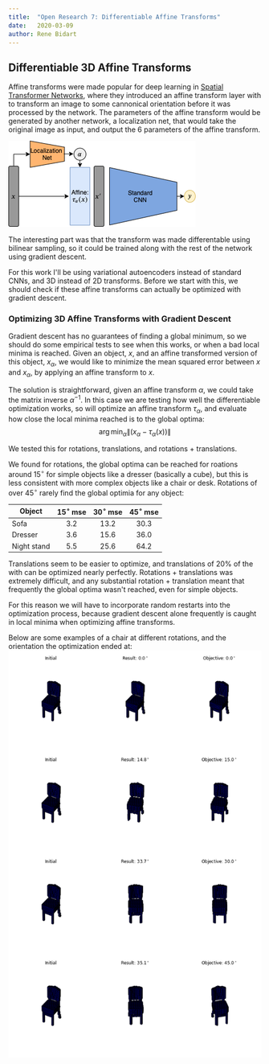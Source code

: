 ```yaml
---
title:  "Open Research 7: Differentiable Affine Transforms"
date:   2020-03-09
author: Rene Bidart
---
```


##  Differentiable 3D Affine Transforms
Affine transforms were made popular for deep learning in [Spatial Transformer Networks](https://arxiv.org/abs/1506.02025), where they introduced an affine transform layer with to transform an image to some cannonical orientation before it was processed by the network. The parameters of the affine transform would be generated by another network, a localization net, that would take the original image as input, and output the 6 parameters of the affine transform.

![spatial_transformer.png](../images/post_imgs/open-research-7/spatial_transformer.png)


The interesting part was that the transform was made differentable using bilinear sampling, so it could be trained along with the rest of the network using gradient descent. 

For this work I'll be using variational autoencoders instead of standard CNNs, and 3D instead of 2D transforms. Before we start with this, we should check if these affine transforms can actually be optimized with gradient descent. 

### Optimizing 3D Affine Transforms with Gradient Descent
Gradient descent has no guarantees of finding a global minimum, so we should do some empirical tests to see when this works, or when a bad local minima is reached. Given an object, $x$, and an affine transformed version of this object, $x_\alpha$, we would like to minimize the mean squared error between $x$ and $x_\alpha$, by applying an affine transform to $x$.

The solution is straightforward, given an affine transform $\alpha$, we could take the matrix inverse $\alpha^{-1}$. In this case we are testing how well the differentiable optimization works, so will optimize an affine transform $\tau_\alpha$, and evaluate how close the local minima reached is to the global optima:
$$\arg\min_\alpha \|(x_\alpha-\tau_{\alpha}(x))\|$$

We tested this for rotations, translations, and rotations + translations.

We found for rotations, the global optima can be reached for roations around $15^\circ$ for simple objects like a dresser (basically a cube), but this is less consistent with more complex objects like a chair or desk. Rotations of over $45^\circ$ rarely find the global optimia for any object:

| Object      | $15^\circ$ mse | $30^\circ$ mse | $45^\circ$ mse |
|-------------|:--------------:|:--------------:|:--------------:|
| Sofa        | 3.2            | 13.2           | 30.3           |
| Dresser     | 3.6            | 15.6           | 36.0           |
| Night stand | 5.5            | 25.6           | 64.2           |

   
Translations seem to be easier to optimize, and translations of $20\%$ of the with can be optimized nearly perfectly. Rotations + translations was extremely difficult, and any substantial rotation + translation meant that frequently the global optima wasn't reached, even for simple objects.

For this reason we will have to incorporate random restarts into the optimization process, because gradient descent alone frequently is caught in local minima when optimizing affine transforms.

Below are some examples of a chair at different rotations, and the orientation the optimization ended at:
![rotation-opt-chair.png](../images/post_imgs/open-research-7/rotation-opt-chair.png)












